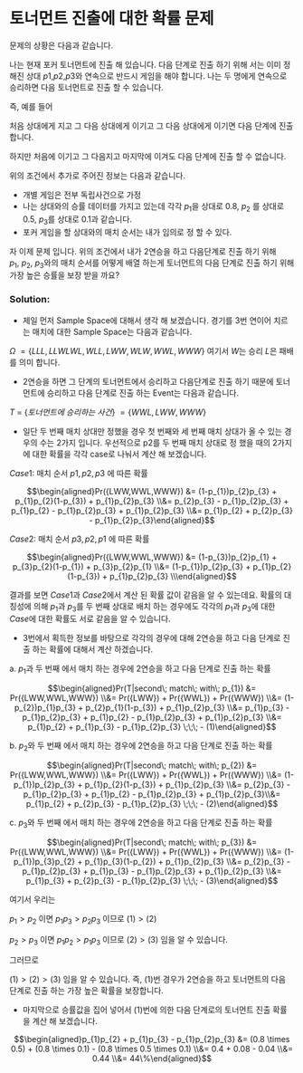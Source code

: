 # 토너먼트 진출에 대한 확률 문제

문제의 상황은 다음과 같습니다.

나는 현재 포커 토너먼트에 진출 해 있습니다. 다음 단계로 진출 하기 위해 서는 이미 정해진 상대 $p1$,$p2$,$p3$와 연속으로 반드시 게임을 해야 합니다. 나는 두 명에게 연속으로 승리하면 다음 토너먼트로 진출 할 수 있습니다.

즉, 예를 들어

처음 상대에게 지고 그 다음 상대에게 이기고 그 다음 상대에게 이기면 다음 단계에 진출 합니다.

하지만 처음에 이기고 그 다음지고 마지막에 이겨도 다음 단계에 진출 할 수 없습니다.

위의 조건에서 추가로 주어진 정보는 다음과 같습니다.

- 개별 게임은 전부 독립사건으로 가정
- 나는 상대와의 승률 데이터를 가지고 있는데 각각 $p_{1}$을 상대로 0.8, $p_{2}$ 를 상대로 0.5, $p_{3}$를 상대로 0.1과 같습니다.
- 포커 게임을 할 상대와의 매치 순서는 내가 임의로 정 할 수 있다.

자 이제 문제 입니다. 위의 조건에서 내가 2연승을 하고 다음단계로 진출 하기 위해 $p_{1}$, $p_{2}$, $p_{3}$와의 매치 순서를 어떻게 배열 하는게 토너먼트의 다음 단계로 진출 하기 위해 가장 높은 승률을 보장 받을 까요?

### **Solution:**

- 제일 먼저 Sample Space에 대해서 생각 해 보겠습니다. 경기를 3번 연이어 치르는 매치에 대한 Sample Space는 다음과 같습니다.

$\Omega$ $= \{LLL, LLW LWL, WLL, LWW, WLW, WWL, WWW\}$ 여기서 $W$는 승리 $L$은 패배를 의미 합니다.

- 2연승을 하면 그 단계의 토너먼트에서 승리하고 다음단계로 진출 하기 때문에 토너먼트에 승리하고 다음 단계로 진출 하는 Event는 다음과 같습니다.

$T$ = $\{ 토너먼트에 \;승리하는 \;사건 \}$ $= \{WWL, LWW, WWW\}$

- 일단 두 번째 매치 상대만 정했을 경우 첫 번째와 세 번째 매치 상대가 올 수 있는 경우의 수는 2가지 입니다. 우선적으로 p2를 두 번째 매치 상대로 정 했을 때의 2가지에 대한 확률을 각각 case로 나눠서 계산 해 보겠습니다.

$Case1$: 매치 순서 $p1,p2,p3$ 에 따른 확률

$$\begin{aligned}Pr({LWW,WWL,WWW}) &= (1-p_{1})p_{2}p_{3} + p_{1}p_{2}(1-p_{3}) + p_{1}p_{2}p_{3} \\&= p_{2}p_{3} - p_{1}p_{2}p_{3} + p_{1}p_{2} - p_{1}p_{2}p_{3} + p_{1}p_{2}p_{3} \\&= p_{1}p_{2} + p_{2}p_{3} - p_{1}p_{2}p_{3}\end{aligned}$$

$Case2:$ 매치 순서 $p3,p2,p1$ 에 따른 확률

$$\begin{aligned}Pr({LWW,WWL,WWW}) &= (1-p_{3})p_{2}p_{1} + p_{3}p_{2}(1-p_{1}) + p_{3}p_{2}p_{1} \\&= (1-p_{1})p_{2}p_{3} + p_{1}p_{2}(1-p_{3}) + p_{1}p_{2}p_{3} \\\end{aligned}$$

결과를 보면 $Case1$과 $Case2$에서 계산 된 확률 값이 같음을 알 수 있는데요. 확률의 대칭성에 의해  $p_{1}$과 $p_{3}$를 두 번째 상대로 배치 하는 경우에도 각각의 $p_{1}$과 $p_{3}$에 대한 $Case$에 대한 확률도 서로 같음을 알 수 있습니다.

- 3번에서 획득한 정보를 바탕으로 각각의 경우에 대해 2연승을 하고 다음 단계로 진출 하는 확률에 대해서 계산 하겠습니다.

a. $p_{1}$과 두 번째 에서 매치 하는 경우에 2연승을 하고 다음 단계로 진출 하는 확률

$$\begin{aligned}Pr(T|second\; match\; with\; p_{1}) &= Pr({LWW,WWL,WWW}) \\&= Pr({LWW}) + Pr({WWL}) + Pr({WWW}) \\&= (1-p_{2})p_{1}p_{3} + p_{2}p_{1}(1-p_{3}) + p_{1}p_{2}p_{3} \\&= p_{1}p_{3} - p_{1}p_{2}p_{3} + p_{1}p_{2} - p_{1}p_{2}p_{3} + p_{1}p_{2}p_{3} \\&= p_{1}p_{2} + p_{1}p_{3} - p_{1}p_{2}p_{3} \;\;\; - (1)\end{aligned}$$

b. $p_{2}$와 두 번째 에서 매치 하는 경우에 2연승을 하고 다음 단계로 진출 하는 확률

$$\begin{aligned}Pr(T|second\; match\; with\; p_{2}) &= Pr({LWW,WWL,WWW}) \\&= Pr({LWW}) + Pr({WWL}) + Pr({WWW}) \\&= (1-p_{1})p_{2}p_{3} + p_{1}p_{2}(1-p_{3}) + p_{1}p_{2}p_{3} \\&= p_{2}p_{3} - p_{1}p_{2}p_{3} + p_{1}p_{2} - p_{1}p_{2}p_{3} + p_{1}p_{2}p_{3}\\&= p_{1}p_{2} + p_{2}p_{3} - p_{1}p_{2}p_{3} \;\;\; - (2)\end{aligned}$$

c. $p_{3}$와 두 번째 에서 매치 하는 경우에 2연승을 하고 다음 단계로 진출 하는 확률

$$\begin{aligned}Pr(T|second\; match\; with\; p_{3}) &= Pr({LWW,WWL,WWW}) \\&= Pr({LWW}) + Pr({WWL}) + Pr({WWW}) \\&= (1-p_{1})p_{3}p_{2} + p_{1}p_{3}(1-p_{2}) + p_{1}p_{2}p_{3} \\&= p_{2}p_{3} - p_{1}p_{2}p_{3} + p_{1}p_{3} - p_{1}p_{2}p_{3} + p_{1}p_{2}p_{3} \\&= p_{1}p_{3} + p_{2}p_{3} - p_{1}p_{2}p_{3} \;\;\; - (3)\end{aligned}$$

여기서 우리는

$p_{1} > p_{2}$ 이면 $p_{1}p_{3} > p_{2}p_{3}$ 이므로 $(1) > (2)$

$p_{2} > p_{3}$ 이면 $p_{1}p_{2} > p_{1}p_{3}$ 이므로 $(2) > (3)$ 임을 알 수 있습니다.

그러므로

$(1) > (2) > (3)$ 임을 알 수 있습니다. 즉, $(1)$번 경우가 2연승을 하고 토너먼트의 다음 단계로 진출 하는 가장 높은 확률을 보장합니다.

- 마지막으로 승률값을 집어 넣어서 (1)번에 의한 다음 단계로의 토너먼트 진출 확률을 계산 해 보겠습니다.

$$\begin{aligned}p_{1}p_{2} + p_{1}p_{3} - p_{1}p_{2}p_{3} &= (0.8 \times 0.5) + (0.8 \times 0.1) - (0.8 \times 0.5 \times 0.1) \\&= 0.4 + 0.08 - 0.04 \\&= 0.44 \\&= 44\%\end{aligned}$$